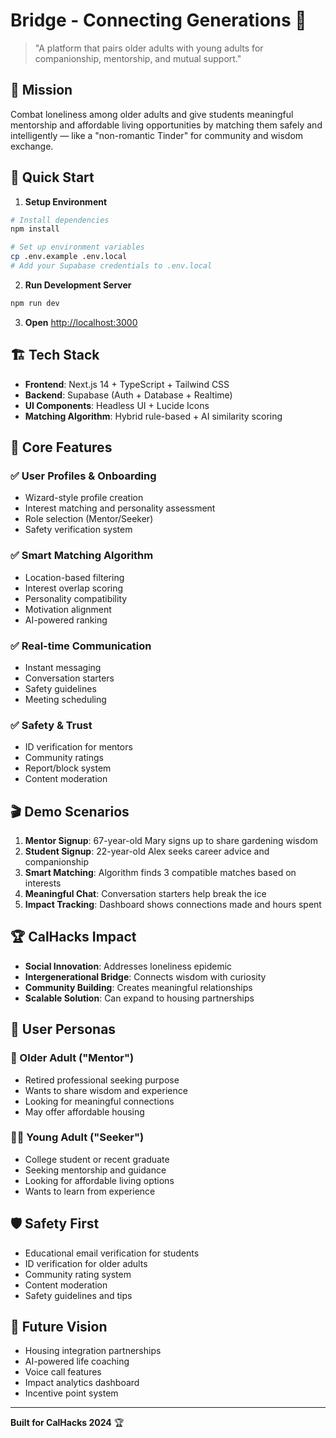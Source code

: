 # Bridge - Connecting Generations 🌉

> "A platform that pairs older adults with young adults for companionship, mentorship, and mutual support."

## 🎯 Mission

Combat loneliness among older adults and give students meaningful mentorship and affordable living opportunities by matching them safely and intelligently — like a "non-romantic Tinder" for community and wisdom exchange.

## 🚀 Quick Start

1. **Setup Environment**
```bash
# Install dependencies
npm install

# Set up environment variables
cp .env.example .env.local
# Add your Supabase credentials to .env.local
```

2. **Run Development Server**
```bash
npm run dev
```

3. **Open** [http://localhost:3000](http://localhost:3000)

## 🏗️ Tech Stack

- **Frontend**: Next.js 14 + TypeScript + Tailwind CSS
- **Backend**: Supabase (Auth + Database + Realtime)
- **UI Components**: Headless UI + Lucide Icons
- **Matching Algorithm**: Hybrid rule-based + AI similarity scoring

## 🧩 Core Features

### ✅ User Profiles & Onboarding
- Wizard-style profile creation
- Interest matching and personality assessment
- Role selection (Mentor/Seeker)
- Safety verification system

### ✅ Smart Matching Algorithm
- Location-based filtering
- Interest overlap scoring
- Personality compatibility
- Motivation alignment
- AI-powered ranking

### ✅ Real-time Communication
- Instant messaging
- Conversation starters
- Safety guidelines
- Meeting scheduling

### ✅ Safety & Trust
- ID verification for mentors
- Community ratings
- Report/block system
- Content moderation

## 🎬 Demo Scenarios

1. **Mentor Signup**: 67-year-old Mary signs up to share gardening wisdom
2. **Student Signup**: 22-year-old Alex seeks career advice and companionship
3. **Smart Matching**: Algorithm finds 3 compatible matches based on interests
4. **Meaningful Chat**: Conversation starters help break the ice
5. **Impact Tracking**: Dashboard shows connections made and hours spent

## 🏆 CalHacks Impact

- **Social Innovation**: Addresses loneliness epidemic
- **Intergenerational Bridge**: Connects wisdom with curiosity
- **Community Building**: Creates meaningful relationships
- **Scalable Solution**: Can expand to housing partnerships

## 📱 User Personas

### 👵 Older Adult ("Mentor")
- Retired professional seeking purpose
- Wants to share wisdom and experience
- Looking for meaningful connections
- May offer affordable housing

### 👩‍🎓 Young Adult ("Seeker")
- College student or recent graduate
- Seeking mentorship and guidance
- Looking for affordable living options
- Wants to learn from experience

## 🛡️ Safety First

- Educational email verification for students
- ID verification for older adults
- Community rating system
- Content moderation
- Safety guidelines and tips

## 🚀 Future Vision

- Housing integration partnerships
- AI-powered life coaching
- Voice call features
- Impact analytics dashboard
- Incentive point system

---

**Built for CalHacks 2024** 🏆
